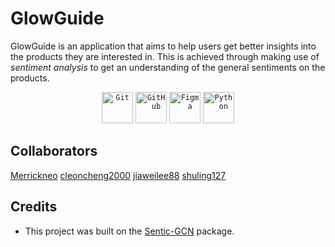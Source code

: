 # GlowGuide

GlowGuide is an application that aims to help users get better insights into the products they are interested in. This is achieved through making use of *_sentiment analysis_* to get an understanding of the general sentiments on the products.



<div align="center">
	<code><img height="50" src="https://user-images.githubusercontent.com/25181517/192108372-f71d70ac-7ae6-4c0d-8395-51d8870c2ef0.png" alt="Git" title="Git" /></code>
	<code><img height="50" src="https://user-images.githubusercontent.com/25181517/192108374-8da61ba1-99ec-41d7-80b8-fb2f7c0a4948.png" alt="GitHub" title="GitHub" /></code>
	<code><img height="50" src="https://user-images.githubusercontent.com/25181517/189715289-df3ee512-6eca-463f-a0f4-c10d94a06b2f.png" alt="Figma" title="Figma" /></code>
	<code><img height="50" src="https://user-images.githubusercontent.com/25181517/183423507-c056a6f9-1ba8-4312-a350-19bcbc5a8697.png" alt="Python" title="Python" /></code>
</div>

## Collaborators
[Merrickneo](https://github.com/Merrickneo)
[cleoncheng2000](https://github.com/cleoncheng2000)
[jiaweilee88](https://github.com/jiaweilee88)
[shuling127](https://github.com/shuling127)

## Credits
* This project was built on the [Sentic-GCN](https://github.com/BinLiang-NLP/Sentic-GCN) package.
